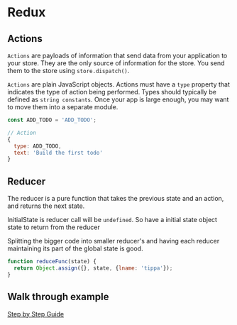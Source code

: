 # Redux

## Actions

`Actions` are payloads of information that send data from your application to your store. They are the only source of information for the store. You send them to the store using `store.dispatch()`.

`Actions` are plain JavaScript objects. Actions must have a `type` property that indicates the type of action being performed. Types should typically be defined as `string constants`. Once your app is large enough, you may want to move them into a separate module.

```js
const ADD_TODO = 'ADD_TODO';

// Action
{
  type: ADD_TODO,
  text: 'Build the first todo'
}
```

## Reducer

The reducer is a pure function that takes the previous state and an action, and returns the next state.

InitialState is reducer call will be `undefined`. So have a initial state object state to return from the reducer

Splitting the bigger code into smaller reducer's and having each reducer maintaining its part of the global state is good.

```js
function reduceFunc(state) {
  return Object.assign({}, state, {lname: 'tippa'});
}
```

## Walk through example

[Step by Step Guide](https://medium.com/@rajaraodv/step-by-step-guide-to-building-react-redux-apps-using-mocks-48ca0f47f9a)